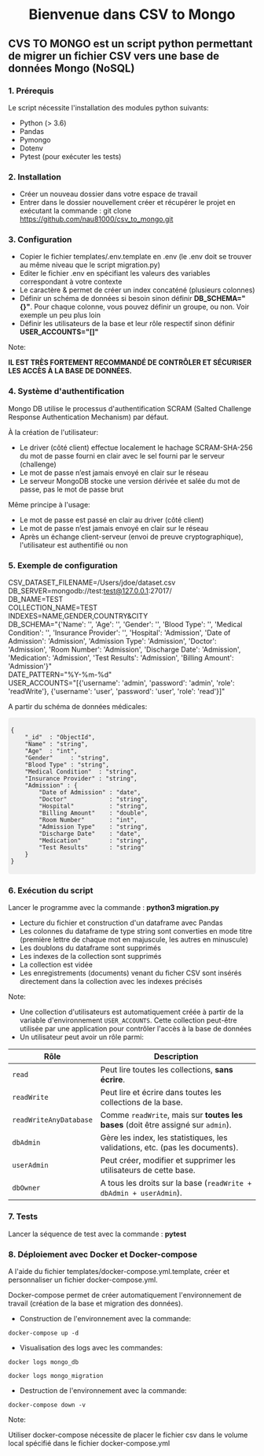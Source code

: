 
<h1 style="text-align:center;">Bienvenue dans CSV to Mongo</h1>


## CVS TO MONGO est un script python permettant de migrer un fichier CSV vers une base de données Mongo (NoSQL)

### 1. Prérequis

Le script nécessite l'installation des modules python suivants:

- Python (> 3.6)
- Pandas
- Pymongo
- Dotenv
- Pytest (pour exécuter les tests)

### 2. Installation

- Créer un nouveau dossier dans votre espace de travail
- Entrer dans le dossier nouvellement créer et récupérer le projet en exécutant la commande : git clone https://github.com/nau81000/csv_to_mongo.git

### 3. Configuration

- Copier le fichier templates/.env.template en .env (le .env doit se trouver au même niveau que le script migration.py)
- Editer le fichier .env en spécifiant les valeurs des variables correspondant à votre contexte
- Le caractère & permet de créer un index concaténé (plusieurs colonnes)
- Définir un schéma de données si besoin sinon définir **DB_SCHEMA="{}"**. Pour chaque colonne, vous pouvez définir un groupe, ou non. Voir exemple un peu plus loin
- Définir les utilisateurs de la base et leur rôle respectif sinon définir **USER_ACCOUNTS="[]"**

Note:

**IL EST TRÈS FORTEMENT RECOMMANDÉ DE CONTRÔLER ET SÉCURISER LES ACCÈS À LA BASE DE DONNÉES.**

### 4. Système d'authentification

Mongo DB utilise le processus d'authentification SCRAM (Salted Challenge Response Authentication Mechanism) par défaut.

À la création de l'utilisateur:

- Le driver (côté client) effectue localement le hachage SCRAM-SHA-256 du mot de passe fourni en clair avec le sel fourni par le serveur (challenge)
- Le mot de passe n’est jamais envoyé en clair sur le réseau
- Le serveur MongoDB stocke une version dérivée et salée du mot de passe, pas le mot de passe brut

Même principe à l'usage:

- Le mot de passe est passé en clair au driver (côté client) 
- Le mot de passe n’est jamais envoyé en clair sur le réseau
- Après un échange client-serveur (envoi de preuve cryptographique), l'utilisateur est authentifié ou non

### 5. Exemple de configuration

CSV_DATASET_FILENAME=/Users/jdoe/dataset.csv<BR>
DB_SERVER=mongodb://test:test@127.0.0.1:27017/<BR>
DB_NAME=TEST<BR>
COLLECTION_NAME=TEST<BR>
INDEXES=NAME,GENDER,COUNTRY&CITY<BR>
DB_SCHEMA="{'Name': '', 'Age': '', 'Gender': '', 'Blood Type': '', 'Medical Condition': '', 'Insurance Provider': '', 'Hospital': 'Admission', 'Date of Admission': 'Admission', 'Admission Type': 'Admission', 'Doctor': 'Admission', 'Room Number': 'Admission', 'Discharge Date': 'Admission', 'Medication': 'Admission', 'Test Results': 'Admission', 'Billing Amount': 'Admission'}"<BR>
DATE_PATTERN="%Y-%m-%d"<BR>
USER_ACCOUNTS="[{'username': 'admin', 'password': 'admin', 'role': 'readWrite'}, {'username': 'user', 'password': 'user', 'role': 'read'}]"<BR>


A partir du schéma de données médicales:

<div style="background-color: #f0f0f0; padding: 5px; border-radius: 5px;">

~~~
{
    "_id"  : "ObjectId",
    "Name" : "string",
    "Age"  : "int",
    "Gender"     : "string",
    "Blood Type" : "string",
    "Medical Condition"  : "string",
    "Insurance Provider" : "string",
    "Admission" : {
        "Date of Admission" : "date",
        "Doctor"            : "string",
        "Hospital"          : "string",
        "Billing Amount"    : "double",
        "Room Number"       : "int",
        "Admission Type"    : "string",
        "Discharge Date"    : "date",
        "Medication"        : "string",
        "Test Results"      : "string"
    }
}
~~~
</div>

### 6. Exécution du script

Lancer le programme avec la commande : **python3 migration.py**

- Lecture du fichier et construction d'un dataframe avec Pandas
- Les colonnes du dataframe de type string sont converties en mode titre (première lettre de chaque mot en majuscule, les autres en minuscule)
- Les doublons du dataframe sont supprimés
- Les indexes de la collection sont supprimés
- La collection est vidée
- Les enregistrements (documents) venant du ficher CSV sont insérés directement dans la collection avec les indexes précisés

Note:
- Une collection d'utilisateurs est automatiquement créée à partir de la variable d'environnement `USER_ACCOUNTS`. Cette collection peut-être utilisée par une application pour contrôler l'accès à la base de données
- Un utilisateur peut avoir un rôle parmi:

| Rôle                   | Description                                                                 |
|------------------------|-----------------------------------------------------------------------------|
| `read`                 | Peut lire toutes les collections, **sans écrire**.                          |
| `readWrite`            | Peut lire et écrire dans toutes les collections de la base.                 |
| `readWriteAnyDatabase` | Comme `readWrite`, mais sur **toutes les bases** (doit être assigné sur `admin`). |
| `dbAdmin`              | Gère les index, les statistiques, les validations, etc. (pas les documents).|
| `userAdmin`            | Peut créer, modifier et supprimer les utilisateurs de cette base.          |
| `dbOwner`              | A tous les droits sur la base (`readWrite + dbAdmin + userAdmin`).         |


### 7. Tests

Lancer la séquence de test avec la commande : **pytest**

### 8. Déploiement avec Docker et Docker-compose

A l'aide du fichier templates/docker-compose.yml.template, créer et personnaliser un fichier docker-compose.yml.

Docker-compose permet de créer automatiquement l'environnement de travail (création de la base et migration des données).

- Construction de l'environnement avec la commande:

```
docker-compose up -d
```

- Visualisation des logs  avec les commandes:

```
docker logs mongo_db
```

```
docker logs mongo_migration
```

- Destruction de l'environnement avec la commande:

```
docker-compose down -v
```

Note:

Utiliser docker-compose nécessite de placer le fichier csv dans le volume local spécifié dans le fichier docker-compose.yml